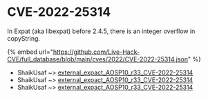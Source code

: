 # CVE-2022-25314

In Expat (aka libexpat) before 2.4.5, there is an integer overflow in copyString.

{% embed url="https://github.com/Live-Hack-CVE/full_database/blob/main/cves/2022/CVE-2022-25314.json" %}


* ShaikUsaf ~> [external_expact_AOSP10_r33_CVE-2022-25314](https://www.alice-snow.ru/2022/database/cve-2022-25314/external_expact_aosp10_r33_cve-2022-25314-shaikusaf)
* ShaikUsaf ~> [external_expact_AOSP10_r33_CVE-2022-25314](https://www.alice-snow.ru/2022/database/cve-2022-25314/external_expact_aosp10_r33_cve-2022-25314-shaikusaf)
* ShaikUsaf ~> [external_expact_AOSP10_r33_CVE-2022-25314](https://www.alice-snow.ru/2022/database/cve-2022-25314/external_expact_aosp10_r33_cve-2022-25314-shaikusaf)